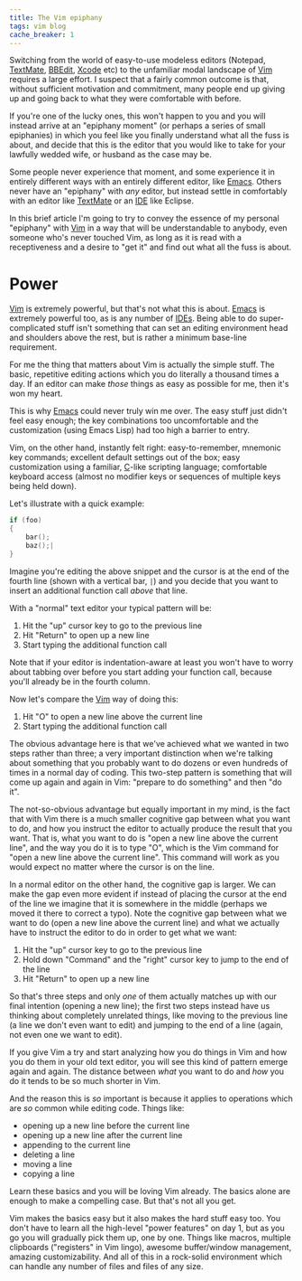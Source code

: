```yaml
---
title: The Vim epiphany
tags: vim blog
cache_breaker: 1
---
```


Switching from the world of easy-to-use modeless editors (Notepad, [TextMate](/wiki/TextMate), [BBEdit](/wiki/BBEdit), [Xcode](/wiki/Xcode) etc) to the unfamiliar modal landscape of [Vim](/wiki/Vim) requires a large effort. I suspect that a fairly common outcome is that, without sufficient motivation and commitment, many people end up giving up and going back to what they were comfortable with before.

If you're one of the lucky ones, this won't happen to you and you will instead arrive at an "epiphany moment" (or perhaps a series of small epiphanies) in which you feel like you finally understand what all the fuss is about, and decide that this is the editor that you would like to take for your lawfully wedded wife, or husband as the case may be.

Some people never experience that moment, and some experience it in entirely different ways with an entirely different editor, like [Emacs](/wiki/Emacs). Others never have an "epiphany" with _any_ editor, but instead settle in comfortably with an editor like [TextMate](/wiki/TextMate) or an [IDE](/wiki/IDE) like Eclipse.

In this brief article I'm going to try to convey the essence of my personal "epiphany" with [Vim](/wiki/Vim) in a way that will be understandable to anybody, even someone who's never touched Vim, as long as it is read with a receptiveness and a desire to "get it" and find out what all the fuss is about.

# Power

[Vim](/wiki/Vim) is extremely powerful, but that's not what this is about. [Emacs](/wiki/Emacs) is extremely powerful too, as is any number of [IDEs](/wiki/IDEs). Being able to do super-complicated stuff isn't something that can set an editing environment head and shoulders above the rest, but is rather a minimum base-line requirement.

For me the thing that matters about Vim is actually the simple stuff. The basic, repetitive editing actions which you do literally a thousand times a day. If an editor can make _those_ things as easy as possible for me, then it's won my heart.

This is why [Emacs](/wiki/Emacs) could never truly win me over. The easy stuff just didn't feel easy enough; the key combinations too uncomfortable and the customization (using Emacs Lisp) had too high a barrier to entry.

Vim, on the other hand, instantly felt right: easy-to-remember, mnemonic key commands; excellent default settings out of the box; easy customization using a familiar, [C](/wiki/C)-like scripting language; comfortable keyboard access (almost no modifier keys or sequences of multiple keys being held down).

Let's illustrate with a quick example:

```c
if (foo)
{
    bar();
    baz();|
}
```

Imagine you're editing the above snippet and the cursor is at the end of the fourth line (shown with a vertical bar, `|`) and you decide that you want to insert an additional function call _above_ that line.

With a "normal" text editor your typical pattern will be:

1.  Hit the "up" cursor key to go to the previous line
2.  Hit "Return" to open up a new line
3.  Start typing the additional function call

Note that if your editor is indentation-aware at least you won't have to worry about tabbing over before you start adding your function call, because you'll already be in the fourth column.

Now let's compare the [Vim](/wiki/Vim) way of doing this:

1.  Hit "O" to open a new line above the current line
2.  Start typing the additional function call

The obvious advantage here is that we've achieved what we wanted in two steps rather than three; a very important distinction when we're talking about something that you probably want to do dozens or even hundreds of times in a normal day of coding. This two-step pattern is something that will come up again and again in Vim: "prepare to do something" and then "do it".

The not-so-obvious advantage but equally important in my mind, is the fact that with Vim there is a much smaller cognitive gap between what you want to do, and how you instruct the editor to actually produce the result that you want. That is, what you want to do is "open a new line above the current line", and the way you do it is to type "O", which is the Vim command for "open a new line above the current line". This command will work as you would expect no matter where the cursor is on the line.

In a normal editor on the other hand, the cognitive gap is larger. We can make the gap even more evident if instead of placing the cursor at the end of the line we imagine that it is somewhere in the middle (perhaps we moved it there to correct a typo). Note the cognitive gap between what we want to do (open a new line above the current line) and what we actually have to instruct the editor to do in order to get what we want:

1.  Hit the "up" cursor key to go to the previous line
2.  Hold down "Command" and the "right" cursor key to jump to the end of the line
3.  Hit "Return" to open up a new line

So that's three steps and only _one_ of them actually matches up with our final intention (opening a new line); the first two steps instead have us thinking about completely unrelated things, like moving to the previous line (a line we don't even want to edit) and jumping to the end of a line (again, not even one we want to edit).

If you give Vim a try and start analyzing how you do things in Vim and how you do them in your old text editor, you will see this kind of pattern emerge again and again. The distance between _what_ you want to do and _how_ you do it tends to be so much shorter in Vim.

And the reason this is _so_ important is because it applies to operations which are _so_ common while editing code. Things like:

-   opening up a new line before the current line
-   opening up a new line after the current line
-   appending to the current line
-   deleting a line
-   moving a line
-   copying a line

Learn these basics and you will be loving Vim already. The basics alone are enough to make a compelling case. But that's not all you get.

Vim makes the basics easy but it also makes the hard stuff easy too. You don't have to learn all the high-level "power features" on day 1, but as you go you will gradually pick them up, one by one. Things like macros, multiple clipboards ("registers" in Vim lingo), awesome buffer/window management, amazing customizability. And all of this in a rock-solid environment which can handle any number of files and files of any size.
